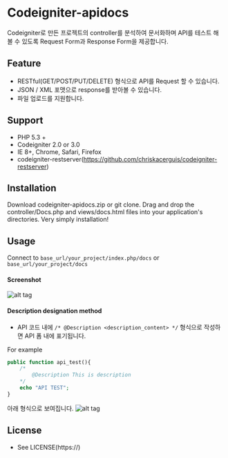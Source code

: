 # Codeigniter-apidocs

Codeigniter로 만든 프로젝트의 controller를 분석하여 문서화하며 API를 테스트 해 볼 수 있도록 Request Form과 Response Form을 제공합니다.

## Feature
+ RESTful(GET/POST/PUT/DELETE) 형식으로 API를 Request 할 수 있습니다. 
+ JSON / XML 포맷으로 response를 받아볼 수 있습니다.
+ 파일 업로드를 지원합니다.

## Support

+ PHP 5.3 +
+ Codeigniter 2.0 or 3.0
+ IE 8+, Chrome, Safari, Firefox
+ codeigniter-restserver(https://github.com/chriskacerguis/codeigniter-restserver)

## Installation

Download codeigniter-apidocs.zip or git clone. Drag and drop the controller/Docs.php and views/docs.html files into your application's directories. 
Very simply installation!

## Usage

Connect to `base_url/your_project/index.php/docs` or `base_url/your_project/docs`

#### Screenshot

![alt tag](https://cdn.rawgit.com/myartame/codeigniter-apidocs/develop/assets/img/docs_screenshot.png)

#### Description designation method

+ API 코드 내에 `/* @Description <description_content> */` 형식으로 작성하면 API 폼 내에 표기됩니다.

For example
```php
public function api_test(){
	/*
		@Description This is description 
	*/
	echo "API TEST";
}
```


아래 형식으로 보여집니다.
![alt tag](https://cdn.rawgit.com/myartame/codeigniter-apidocs/develop/assets/img/description_screenshot.png)

## License

+ See LICENSE(https://)